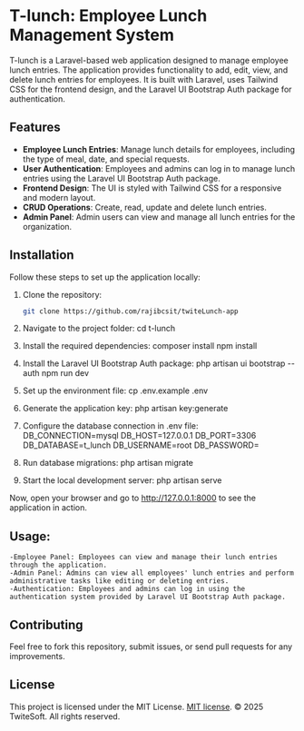 # T-lunch: Employee Lunch Management System

T-lunch is a Laravel-based web application designed to manage employee lunch entries. The application provides functionality to add, edit, view, and delete lunch entries for employees. It is built with Laravel, uses Tailwind CSS for the frontend design, and the Laravel UI Bootstrap Auth package for authentication.

## Features

- **Employee Lunch Entries**: Manage lunch details for employees, including the type of meal, date, and special requests.
- **User Authentication**: Employees and admins can log in to manage lunch entries using the Laravel UI Bootstrap Auth package.
- **Frontend Design**: The UI is styled with Tailwind CSS for a responsive and modern layout.
- **CRUD Operations**: Create, read, update and delete lunch entries.
- **Admin Panel**: Admin users can view and manage all lunch entries for the organization.

## Installation

Follow these steps to set up the application locally:

1. Clone the repository:

   ```bash
   git clone https://github.com/rajibcsit/twiteLunch-app

2. Navigate to the project folder:
   cd t-lunch
   
3. Install the required dependencies:
   composer install
   npm install

4. Install the Laravel UI Bootstrap Auth package:
   php artisan ui bootstrap --auth
   npm run dev
   
5. Set up the environment file:
   cp .env.example .env
   
6. Generate the application key:
   php artisan key:generate
   
7. Configure the database connection in .env file:
    DB_CONNECTION=mysql
    DB_HOST=127.0.0.1
    DB_PORT=3306
    DB_DATABASE=t_lunch
    DB_USERNAME=root
    DB_PASSWORD=
   
8. Run database migrations:
   php artisan migrate

9. Start the local development server:
   php artisan serve

 Now, open your browser and go to http://127.0.0.1:8000 to see the application in action.

## Usage:
    -Employee Panel: Employees can view and manage their lunch entries through the application.
    -Admin Panel: Admins can view all employees' lunch entries and perform administrative tasks like editing or deleting entries.
    -Authentication: Employees and admins can log in using the authentication system provided by Laravel UI Bootstrap Auth package.


## Contributing

Feel free to fork this repository, submit issues, or send pull requests for any improvements.

## License

This project is licensed under the MIT License. [MIT license](https://opensource.org/licenses/MIT). © 2025 TwiteSoft. All rights reserved.
